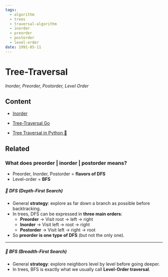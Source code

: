 ```yaml
---
tags:
  - algorithm
  - trees
  - traversal-algorithm
  - inorder
  - preorder
  - postorder
  - level-order
date: 1991-05-11
---
```


Tree-Traversal
=========

*Inorder, Preorder, Postorder, Level Order*

Content
---------------

* [Inorder](./Inorder/Inorder.MD)

* [Tree-Traversal Go](./go/Tree-Traversal%20(Go%20🦫).md)
* [Tree Traversal in Python 🐍](./Python/Tree-Traversal%20(Python%20🐍).md)


Related
----------------------------

### What does preorder | inorder | postorder means?


- Preorder, Inorder, Postorder = **flavors of DFS**
- Level-order = **BFS**

##### 🌲 DFS (Depth-First Search)

- General **strategy**: explore as far down a branch as possible before backtracking.    
- In trees, DFS can be expressed in **three main orders**:    
    - **Preorder** → Visit root → left → right        
    - **Inorder** → Visit left → root → right        
    - **Postorder** → Visit left → right → root        
- So **preorder is one type of DFS** (but not the only one).
    
---

##### 🌳 BFS (Breadth-First Search)

- General **strategy**: explore neighbors level by level before going deeper.    
- In trees, BFS is exactly what we usually call **Level-Order traversal**.




